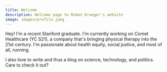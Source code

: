 ```yaml
---
title: Welcome
description: Welcome page to Ruben Krueger's website
image: images/profile.jpeg
---
```


Hey! I'm a recent Stanford graduate. I'm currently working on Comet Healthcare (YC S21), a company that's bringing physical therapy into the 21st century. I'm passionate about health equity, social justice, and most of all, running.

I also love to write and thus a blog on science, technology, and politics. Care to check it out?